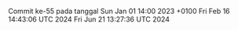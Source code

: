 Commit ke-55 pada tanggal Sun Jan 01 14:00 2023 +0100
Fri Feb 16 14:43:06 UTC 2024
Fri Jun 21 13:27:36 UTC 2024
